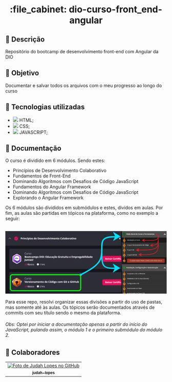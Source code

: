 <h1 align="center">:file_cabinet: dio-curso-front_end-angular</h1>

## 📜 Descrição

Repositório do bootcamp de  desenvolvimento front-end com Angular da DIO

## :dart: Objetivo

Documentar e salvar todos os arquivos com o meu progresso ao longo do curso

## :wrench: Tecnologias utilizadas
-   <img src="https://cdn.jsdelivr.net/gh/devicons/devicon/icons/html5/html5-plain.svg" width="14px;"/> HTML;
-   <img src="https://cdn.jsdelivr.net/gh/devicons/devicon/icons/css3/css3-plain.svg" width="14px"/> CSS;
-   <img src="https://cdn.jsdelivr.net/gh/devicons/devicon/icons/javascript/javascript-plain.svg" width="14px"/> JAVASCRIPT;

## 📝 Documentação

O curso é dividido em 6 módulos. Sendo estes:
- Princípios de Desenvolvimento Colaborativo
- Fundamentos de Front-End
- Dominando Algoritmos com Desafios de Código JavaScript
- Fundamentos do Angular Framework
- Dominando Algoritmos com Desafios de Código JavaScript
- Explorando o Angular Framework

Os 6 módulos são divididos em submódulos e estes, dividos em aulas. Por fim, as aulas são partidas em tópicos na plataforma, como no exemplo a seguir:

<br>
   <img src="/assets/print.png">
<br>

Para esse repo, resolvi organizar essas divisões a partir do uso de pastas, mas somente até às aulas. Os tópicos serão documentados através de commits com seu título sendo o mesmo da plataforma.


###### Obs: Optei por iniciar a documentação apenas a partir do início do JavaScript, pulando assim, o módulo 1 e o primeiro submódulo do módulo 2.


## :handshake: Colaboradores

<table>
  <tr>
    <td align="center">
      <a href="https://github.com/judah-lopes">
        <img src="https://avatars.githubusercontent.com/u/134812191?s=400&u=00a571215f2ea321a8738af235cea655e1e36ec6&v=4" width="100px;" alt="Foto de Judah Lopes no GitHub"/><br>
        <sub>
          <b>judah-lopes</b>
        </sub>
      </a>
    </td>
  </tr>
</table>